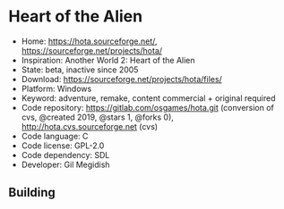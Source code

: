 # Heart of the Alien

- Home: https://hota.sourceforge.net/, https://sourceforge.net/projects/hota/
- Inspiration: Another World 2: Heart of the Alien
- State: beta, inactive since 2005
- Download: https://sourceforge.net/projects/hota/files/
- Platform: Windows
- Keyword: adventure, remake, content commercial + original required
- Code repository: https://gitlab.com/osgames/hota.git (conversion of cvs, @created 2019, @stars 1, @forks 0), http://hota.cvs.sourceforge.net (cvs)
- Code language: C
- Code license: GPL-2.0
- Code dependency: SDL
- Developer: Gil Megidish

## Building
